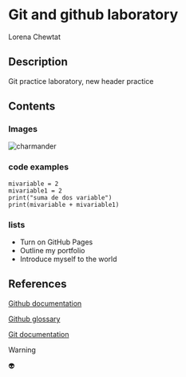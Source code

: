 # Git and github laboratory

Lorena Chewtat

## Description

Git practice laboratory, new header practice

## Contents

### Images

![charmander](https://www.pokemon.com/static-assets/content-assets/cms2/img/pokedex/full/004.png)

### code examples

```
mivariable = 2
mivariable1 = 2
print("suma de dos variable")
print(mivariable + mivariable1)
```

### lists

- Turn on GitHub Pages
- Outline my portfolio
- Introduce myself to the world

## References

[Github documentation](https://docs.github.com/en)

[Github glossary](https://docs.github.com/en/get-started/learning-about-github/github-glossary)

[Git documentation](https://git-scm.com/doc)

> [!WARNING]
> 👽




